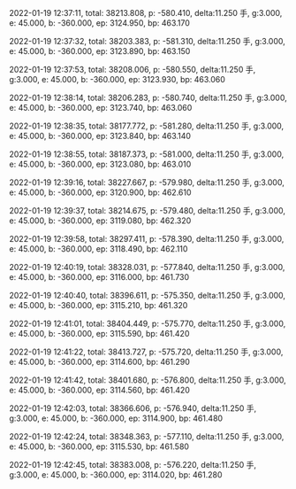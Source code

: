 2022-01-19 12:37:11, total: 38213.808, p: -580.410, delta:11.250 手, g:3.000, e: 45.000, b: -360.000, ep: 3124.950, bp: 463.170

2022-01-19 12:37:32, total: 38203.383, p: -581.310, delta:11.250 手, g:3.000, e: 45.000, b: -360.000, ep: 3123.890, bp: 463.150

2022-01-19 12:37:53, total: 38208.006, p: -580.550, delta:11.250 手, g:3.000, e: 45.000, b: -360.000, ep: 3123.930, bp: 463.060

2022-01-19 12:38:14, total: 38206.283, p: -580.740, delta:11.250 手, g:3.000, e: 45.000, b: -360.000, ep: 3123.740, bp: 463.060

2022-01-19 12:38:35, total: 38177.772, p: -581.280, delta:11.250 手, g:3.000, e: 45.000, b: -360.000, ep: 3123.840, bp: 463.140

2022-01-19 12:38:55, total: 38187.373, p: -581.000, delta:11.250 手, g:3.000, e: 45.000, b: -360.000, ep: 3123.080, bp: 463.010

2022-01-19 12:39:16, total: 38227.667, p: -579.980, delta:11.250 手, g:3.000, e: 45.000, b: -360.000, ep: 3120.900, bp: 462.610

2022-01-19 12:39:37, total: 38214.675, p: -579.480, delta:11.250 手, g:3.000, e: 45.000, b: -360.000, ep: 3119.080, bp: 462.320

2022-01-19 12:39:58, total: 38297.411, p: -578.390, delta:11.250 手, g:3.000, e: 45.000, b: -360.000, ep: 3118.490, bp: 462.110

2022-01-19 12:40:19, total: 38328.031, p: -577.840, delta:11.250 手, g:3.000, e: 45.000, b: -360.000, ep: 3116.000, bp: 461.730

2022-01-19 12:40:40, total: 38396.611, p: -575.350, delta:11.250 手, g:3.000, e: 45.000, b: -360.000, ep: 3115.210, bp: 461.320

2022-01-19 12:41:01, total: 38404.449, p: -575.770, delta:11.250 手, g:3.000, e: 45.000, b: -360.000, ep: 3115.590, bp: 461.420

2022-01-19 12:41:22, total: 38413.727, p: -575.720, delta:11.250 手, g:3.000, e: 45.000, b: -360.000, ep: 3114.600, bp: 461.290

2022-01-19 12:41:42, total: 38401.680, p: -576.800, delta:11.250 手, g:3.000, e: 45.000, b: -360.000, ep: 3114.560, bp: 461.420

2022-01-19 12:42:03, total: 38366.606, p: -576.940, delta:11.250 手, g:3.000, e: 45.000, b: -360.000, ep: 3114.900, bp: 461.480

2022-01-19 12:42:24, total: 38348.363, p: -577.110, delta:11.250 手, g:3.000, e: 45.000, b: -360.000, ep: 3115.530, bp: 461.580

2022-01-19 12:42:45, total: 38383.008, p: -576.220, delta:11.250 手, g:3.000, e: 45.000, b: -360.000, ep: 3114.020, bp: 461.280